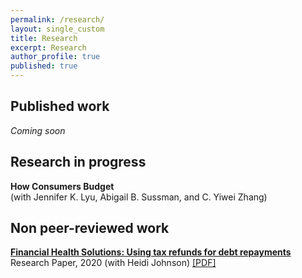 ```yaml
---
permalink: /research/
layout: single_custom
title: Research
excerpt: Research
author_profile: true
published: true
---
```


## Published work

*Coming soon*

## Research in progress

**How Consumers Budget**  
(with Jennifer K. Lyu, Abigail B. Sussman, and C. Yiwei Zhang)

## Non peer-reviewed work

[**Financial Health Solutions: Using tax refunds for debt repayments**](https://finhealthnetwork.org/research/financial-health-solutions-using-tax-refunds-for-debt-repayment/)
Research Paper, 2020
(with Heidi Johnson)
[[PDF]](/assets/documents/FHN_TaxTime2019_Report.pdf)
